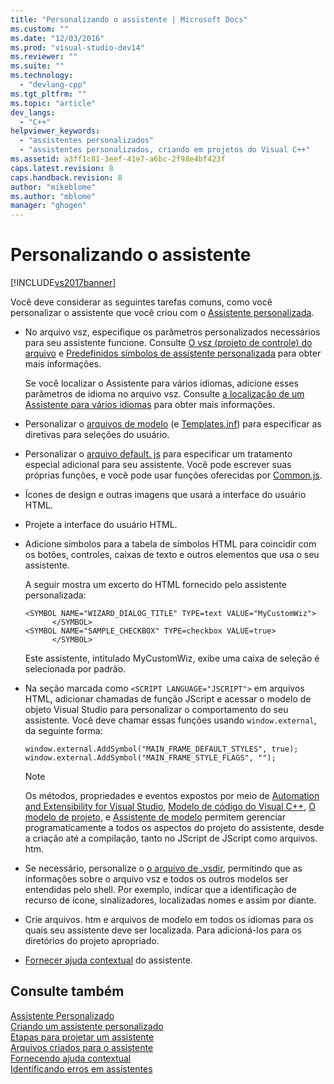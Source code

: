 ```yaml
---
title: "Personalizando o assistente | Microsoft Docs"
ms.custom: ""
ms.date: "12/03/2016"
ms.prod: "visual-studio-dev14"
ms.reviewer: ""
ms.suite: ""
ms.technology: 
  - "devlang-cpp"
ms.tgt_pltfrm: ""
ms.topic: "article"
dev_langs: 
  - "C++"
helpviewer_keywords: 
  - "assistentes personalizados"
  - "assistentes personalizados, criando em projetos do Visual C++"
ms.assetid: a3ff1c81-3eef-41e7-a6bc-2f98e4bf423f
caps.latest.revision: 8
caps.handback.revision: 8
author: "mikeblome"
ms.author: "mblome"
manager: "ghogen"
---
```

# Personalizando o assistente
[!INCLUDE[vs2017banner](../assembler/inline/includes/vs2017banner.md)]

Você deve considerar as seguintes tarefas comuns, como você personalizar o assistente que você criou com o  [Assistente personalizada](../Topic/Application%20Settings,%20Custom%20Wizard.md).  
  
-   No arquivo vsz, especifique os parâmetros personalizados necessários para seu assistente funcione.  Consulte  [O vsz \(projeto de controle\) do arquivo](../ide/dot-vsz-file-project-control.md) e  [Predefinidos símbolos de assistente personalizada](../ide/custom-parameters-in-the-wizard-dot-vsz-file.md) para obter mais informações.  
  
     Se você localizar o Assistente para vários idiomas, adicione esses parâmetros de idioma no arquivo vsz.  Consulte  [a localização de um Assistente para vários idiomas](../ide/localizing-a-wizard-to-multiple-languages.md) para obter mais informações.  
  
-   Personalizar o  [arquivos de modelo](../ide/template-files.md) \(e  [Templates.inf](../Topic/Templates.inf%20File.md)\) para especificar as diretivas para seleções do usuário.  
  
-   Personalizar o  [arquivo default. js](../ide/jscript-file.md) para especificar um tratamento especial adicional para seu assistente.  Você pode escrever suas próprias funções, e você pode usar funções oferecidas por  [Common.js](../ide/customizing-cpp-wizards-with-common-jscript-functions.md).  
  
-   Ícones de design e outras imagens que usará a interface do usuário HTML.  
  
-   Projete a interface do usuário HTML.  
  
-   Adicione símbolos para a tabela de símbolos HTML para coincidir com os botões, controles, caixas de texto e outros elementos que usa o seu assistente.  
  
     A seguir mostra um excerto do HTML fornecido pelo assistente personalizada:  
  
    ```  
    <SYMBOL NAME="WIZARD_DIALOG_TITLE" TYPE=text VALUE="MyCustomWiz">  
          </SYMBOL>  
    <SYMBOL NAME="SAMPLE_CHECKBOX" TYPE=checkbox VALUE=true>  
          </SYMBOL>  
    ```  
  
     Este assistente, intitulado MyCustomWiz, exibe uma caixa de seleção é selecionada por padrão.  
  
-   Na seção marcada como `<SCRIPT LANGUAGE="JSCRIPT">` em arquivos HTML, adicionar chamadas de função JScript e acessar o modelo de objeto Visual Studio para personalizar o comportamento do seu assistente.  Você deve chamar essas funções usando `window.external`, da seguinte forma:  
  
    ```  
    window.external.AddSymbol("MAIN_FRAME_DEFAULT_STYLES", true);  
    window.external.AddSymbol("MAIN_FRAME_STYLE_FLAGS", "");  
    ```  
  
    > [!NOTE]
    >  Os métodos, propriedades e eventos expostos por meio de [Automation and Extensibility for Visual Studio](../Topic/Automation%20and%20Extensibility%20for%20Visual%20Studio.md),  [Modelo de código do Visual C\+\+](http://msdn.microsoft.com/pt-br/dd6452c2-1054-44a1-b0eb-639a94a1216b),  [O modelo de projeto](http://msdn.microsoft.com/pt-br/06c1bbd9-4c79-4f97-ad6d-2b1dea8ecd1f), e  [Assistente de modelo](http://msdn.microsoft.com/pt-br/159395ac-33c7-47bf-ad42-4e1435ddc758) permitem gerenciar programaticamente a todos os aspectos do projeto do assistente, desde a criação até a compilação, tanto no JScript de JScript como arquivos. htm.  
  
-   Se necessário, personalize o  [o arquivo de .vsdir](../Topic/Adding%20Wizards%20to%20the%20Add%20Item%20and%20New%20Project%20Dialog%20Boxes%20by%20Using%20.Vsdir%20Files.md), permitindo que as informações sobre o arquivo vsz e todos os outros modelos ser entendidas pelo shell.  Por exemplo, indicar que a identificação de recurso de ícone, sinalizadores, localizadas nomes e assim por diante.  
  
-   Crie arquivos. htm e arquivos de modelo em todos os idiomas para os quais seu assistente deve ser localizada.  Para adicioná\-los para os diretórios do projeto apropriado.  
  
-   [Fornecer ajuda contextual](../ide/providing-context-sensitive-help.md) do assistente.  
  
## Consulte também  
 [Assistente Personalizado](../ide/custom-wizard.md)   
 [Criando um assistente personalizado](../ide/creating-a-custom-wizard.md)   
 [Etapas para projetar um assistente](../ide/steps-to-designing-a-wizard.md)   
 [Arquivos criados para o assistente](../ide/files-created-for-your-wizard.md)   
 [Fornecendo ajuda contextual](../ide/providing-context-sensitive-help.md)   
 [Identificando erros em assistentes](../ide/handling-errors-in-wizards.md)